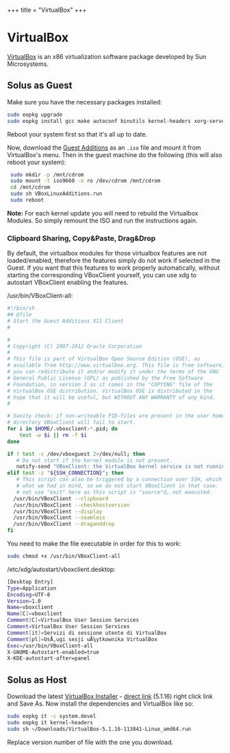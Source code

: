 +++
title = "VirtualBox"
+++
# VirtualBox

[VirtualBox](https://virtualbox.org) is an x86 virtualization software package developed by Sun Microsystems.

## Solus as Guest

Make sure you have the necessary packages installed:

``` bash
sudo eopkg upgrade
sudo eopkg install gcc make autoconf binutils kernel-headers xorg-server-devel isl isl-devel
```

Reboot your system first so that it's all up to date.

Now, download the [Guest Additions](http://download.virtualbox.org/virtualbox/) as an `.iso` file and mount it from VirtualBox's menu. Then in the guest machine do the following (this will also reboot your system):

``` bash
 sudo mkdir -p /mnt/cdrom
 sudo mount -t iso9660 -o ro /dev/cdrom /mnt/cdrom
 cd /mnt/cdrom
 sudo sh VBoxLinuxAdditions.run
 sudo reboot
```

**Note:** For each kernel update you will need to rebuild the Virtualbox Modules. So simply remount the ISO and run the instructions again.

### Clipboard Sharing, Copy&Paste, Drag&Drop

By default, the virtualbox modules for those virtualbox features are not loaded/enabled, therefore the features simply do not work if selected in the Guest.
If you want that this features to work properly automatically, without starting the corresponding VBoxClient yourself, you can use xdg to autostart VBoxClient enabling the features.

/usr/bin/VBoxClient-all:
``` bash
#!/bin/sh
## @file
# Start the Guest Additions X11 Client
#

#
# Copyright (C) 2007-2012 Oracle Corporation
#
# This file is part of VirtualBox Open Source Edition (OSE), as
# available from http://www.virtualbox.org. This file is free software;
# you can redistribute it and/or modify it under the terms of the GNU
# General Public License (GPL) as published by the Free Software
# Foundation, in version 2 as it comes in the "COPYING" file of the
# VirtualBox OSE distribution. VirtualBox OSE is distributed in the
# hope that it will be useful, but WITHOUT ANY WARRANTY of any kind.
#

# Sanity check: if non-writeable PID-files are present in the user home
# directory VBoxClient will fail to start.
for i in $HOME/.vboxclient-*.pid; do
    test -w $i || rm -f $i
done

if ! test -c /dev/vboxguest 2>/dev/null; then
   # Do not start if the kernel module is not present.
   notify-send "VBoxClient: the VirtualBox kernel service is not running.  Exiting."
elif test -z "${SSH_CONNECTION}"; then
   # This script can also be triggered by a connection over SSH, which is not
   # what we had in mind, so we do not start VBoxClient in that case.  We do
   # not use "exit" here as this script is "source"d, not executed.
  /usr/bin/VBoxClient --clipboard
  /usr/bin/VBoxClient --checkhostversion
  /usr/bin/VBoxClient --display
  /usr/bin/VBoxClient --seamless
  /usr/bin/VBoxClient --draganddrop
fi
```

You need to make the file executable in order for this to work:
``` bash
sudo chmod +x /usr/bin/VBoxClient-all
```

/etc/xdg/autostart/vboxclient.desktop:
``` bash
[Desktop Entry]
Type=Application
Encoding=UTF-8
Version=1.0
Name=vboxclient
Name[C]=vboxclient
Comment[C]=VirtualBox User Session Services
Comment=VirtualBox User Session Services
Comment[it]=Servizi di sessione utente di VirtualBox
Comment[pl]=UsÅ‚ugi sesji uÅ¼ytkownika VirtualBox
Exec=/usr/bin/VBoxClient-all
X-GNOME-Autostart-enabled=true
X-KDE-autostart-after=panel
```

## Solus as Host

Download the latest [VirtualBox Installer](https://www.virtualbox.org/wiki/Linux_Downloads) - [direct link](http://download.virtualbox.org/virtualbox/5.1.16/VirtualBox-5.1.16-113841-Linux_amd64.run) (5.1.16) right click link and Save As.
Now install the dependencies and VirtualBox like so:

``` bash
sudo eopkg it -c system.devel
sudo eopkg it kernel-headers
sudo sh ~/Downloads/VirtualBox-5.1.16-113841-Linux_amd64.run
```

Replace version number of file with the one you download.
